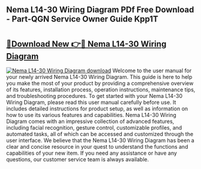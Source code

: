 ## Nema L14-30 Wiring Diagram PDf Free Download - Part-QGN Service Owner Guide Kpp1T

# <h2><a href="http://dfsol71.blite.top/?on=Nema+L14-30+Wiring+Diagram">🔗Download New 👉🔴 Nema L14-30 Wiring Diagram</a></h2>

[![Nema L14-30 Wiring Diagram download](https://i.imgur.com/lujVjoI.png)](http://dfsol71.blite.top/?on=Nema+L14-30+Wiring+Diagram)
Welcome to the user manual for your newly arrived Nema L14-30 Wiring Diagram. This guide is here to help you make the most of your product by providing a comprehensive overview of its features, installation process, operation instructions, maintenance tips, and troubleshooting procedures. To get started with your Nema L14-30 Wiring Diagram, please read this user manual carefully before use. It includes detailed instructions for product setup, as well as information on how to use its various features and capabilities. Nema L14-30 Wiring Diagram comes with an impressive collection of advanced features, including facial recognition, gesture control, customizable profiles, and automated tasks, all of which can be accessed and customized through the user interface. We believe that the Nema L14-30 Wiring Diagram has been a clear and concise resource in your quest to understand the functions and capabilities of your new item. If you need any assistance or have any questions, our customer service team is always available.
